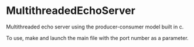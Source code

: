 # MultithreadedEchoServer
Multithreaded echo server using the producer-consumer model built in c.<br/>

To use, make and launch the main file with the port number as a parameter.<br/>
